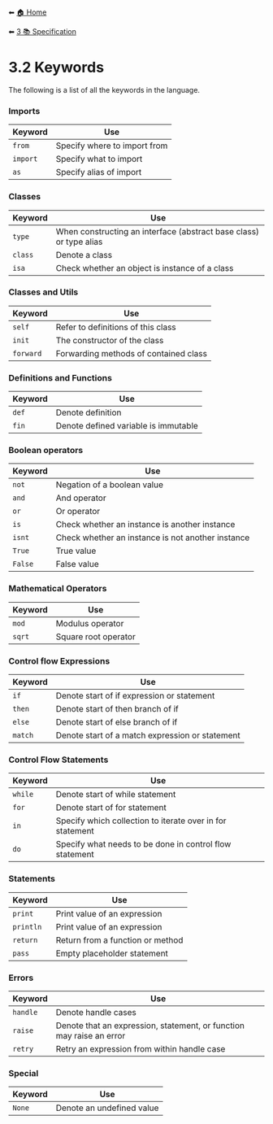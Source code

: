 ⬅ [🏠 Home](../README.md)

⬅ [3 📚 Specification](README.md)

# 3.2 Keywords

The following is a list of all the keywords in the language.

### Imports

Keyword | Use 
---|---
`from`  | Specify where to import from
`import`| Specify what to import
`as`    | Specify alias of import

### Classes

Keyword | Use 
---|---
`type`  | When constructing an interface (abstract base class) or type alias
`class` | Denote a class
`isa`   | Check whether an object is instance of a class

### Classes and Utils

Keyword | Use 
---|---
`self`    | Refer to definitions of this class
`init`    | The constructor of the class
`forward` | Forwarding methods of contained class

### Definitions and Functions

Keyword | Use 
---|---
`def`   | Denote definition
`fin`   | Denote defined variable is immutable

### Boolean operators

Keyword | Use 
---|---
`not`   | Negation of a boolean value
`and`   | And operator 
`or`    | Or operator
`is`    | Check whether an instance is another instance
`isnt`  | Check whether an instance is not another instance
`True`  | True value
`False` | False value

### Mathematical Operators

Keyword | Use 
---|---
`mod`   | Modulus operator
`sqrt`  | Square root operator

### Control flow Expressions

Keyword | Use 
---|---
`if`    | Denote start of if expression or statement
`then`  | Denote start of then branch of if
`else`  | Denote start of else branch of if
`match` | Denote start of a match expression or statement

### Control Flow Statements

Keyword | Use 
---|---
`while`   | Denote start of while statement
`for`     | Denote start of for statement
`in`      | Specify which collection to iterate over in for statement
`do`      | Specify what needs to be done in control flow statement

### Statements

Keyword | Use 
---|---
`print`   | Print value of an expression
`println` | Print value of an expression
`return`  | Return from a function or method
`pass`    | Empty placeholder statement

### Errors

Keyword | Use 
---|---
`handle` | Denote handle cases
`raise`  | Denote that an expression, statement, or function may raise an error
`retry`  | Retry an expression from within handle case

### Special

Keyword | Use 
---|---
`None`  | Denote an undefined value
